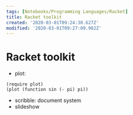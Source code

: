 ```yaml
---
tags: [Notebooks/Programming Languages/Racket]
title: Racket toolkit
created: '2020-03-01T09:24:30.627Z'
modified: '2020-03-01T09:27:09.982Z'
---
```


# Racket toolkit

- plot:

```racket
(require plot)
(plot (function sin (- pi) pi))
```
- scribble: document system
- slideshow

